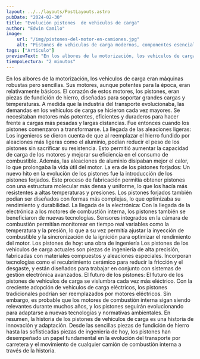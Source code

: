 ```yaml
---
layout: ../../layouts/PostLayouts.astro
pubDate: "2024-02-30"
title: "Evolución pistones  de vehiculos de carga"
author: "Edwin Camilo"
image:
    url: "/img/pistones-del-motor-en-camiones.jpg"
    alt: "Pistones de vehiculos de carga modernos, componentes esenciales para mantener la potencia y eficiencia del motor."
tags: ["Articulo"] 
previewText: "En los albores de la motorización, los vehiculos de carga eran máquinas robustas pero sencillas. Sus motores, aunque potentes para la época, eran relativamente básicos. El corazón de estos motores, los pistones, eran piezas de fundición de hierro, diseñadas para soportar grandes cargas y temperaturas."
tiempoLectura: "2 minutos"
---
```



<div class="flex flex-col md:mr-8 sm:mr-4"> 
<p class="texto-blog"> En los albores de la motorización, los vehiculos de carga eran máquinas robustas pero sencillas. Sus motores, aunque potentes para la época, eran relativamente básicos. El corazón de estos motores, los pistones, eran piezas de fundición de hierro, diseñadas para soportar grandes cargas y temperaturas.
A medida que la industria del transporte evolucionaba, las demandas en los vehiculos de carga se hicieron cada vez mayores. Se necesitaban motores más potentes, eficientes y duraderos para hacer frente a cargas más pesadas y largas distancias. Fue entonces cuando los pistones comenzaron a transformarse.
La llegada de las aleaciones ligeras:
Los ingenieros se dieron cuenta de que al reemplazar el hierro fundido por aleaciones más ligeras como el aluminio, podían reducir el peso de los pistones sin sacrificar su resistencia. Esto permitió aumentar la capacidad de carga de los motores y mejorar su eficiencia en el consumo de combustible. Además, las aleaciones de aluminio disipaban mejor el calor, lo que prolongaba la vida útil del motor.
La era de los pistones forjados:
Un nuevo hito en la evolución de los pistones fue la introducción de los pistones forjados. Este proceso de fabricación permitía obtener pistones con una estructura molecular más densa y uniforme, lo que los hacía más resistentes a altas temperaturas y presiones. Los pistones forjados también podían ser diseñados con formas más complejas, lo que optimizaba su rendimiento y durabilidad.
La llegada de la electrónica:
Con la llegada de la electrónica a los motores de combustión interna, los pistones también se beneficiaron de nuevas tecnologías. Sensores integrados en la cámara de combustión permitían monitorear en tiempo real variables como la temperatura y la presión, lo que a su vez permitía ajustar la inyección de combustible y la sincronización de la ignición para optimizar el rendimiento del motor.
Los pistones de hoy: una obra de ingeniería
Los pistones de los vehiculos de carga actuales son piezas de ingeniería de alta precisión, fabricadas con materiales compuestos y aleaciones especiales. Incorporan tecnologías como el recubrimiento cerámico para reducir la fricción y el desgaste, y están diseñados para trabajar en conjunto con sistemas de gestión electrónica avanzados.
El futuro de los pistones:
El futuro de los pistones de vehiculos de carga se vislumbra cada vez más eléctrico. Con la creciente adopción de vehiculos de carga eléctricos, los pistones tradicionales podrían ser reemplazados por motores eléctricos. Sin embargo, es probable que los motores de combustión interna sigan siendo relevantes durante muchos años, y los pistones seguirán evolucionando para adaptarse a nuevas tecnologías y normativas ambientales.
En resumen, la historia de los pistones de vehiculos de carga es una historia de innovación y adaptación. Desde las sencillas piezas de fundición de hierro hasta las sofisticadas piezas de ingeniería de hoy, los pistones han desempeñado un papel fundamental en la evolución del transporte por carretera y el movimiento de cualquier camión de combustión interna a través de la historia.

</p>


</p>
<img class="rounded-t-lg w-auto" src="/img/fundición-en-la-cabeza-del-pistón.png" alt=""> </img>


</div>



